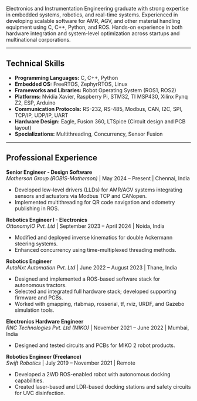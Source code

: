 Electronics and Instrumentation Engineering graduate with strong expertise in embedded systems, robotics, and real-time systems. Experienced in developing scalable software for AMR, AGV, and other material handling equipment using C, C++, Python, and ROS. Hands-on experience in both hardware integration and system-level optimization across startups and multinational corporations.

---

## Technical Skills

- **Programming Languages:** C, C++, Python
- **Embedded OS:** FreeRTOS, ZephyrRTOS, Linux
- **Frameworks and Libraries:** Robot Operating System (ROS1, ROS2)
- **Platforms:** Nvidia Xavier, Raspberry Pi, STM32, TI MSP430, Xilinx Pynq Z2, ESP, Arduino
- **Communication Protocols:** RS-232, RS-485, Modbus, CAN, I2C, SPI, TCP/IP, UDP/IP, UART
- **Hardware Design:** Eagle, Fusion 360, LTSpice (Circuit design and PCB layout)
- **Specializations:** Multithreading, Concurrency, Sensor Fusion

---

## Professional Experience

**Senior Engineer - Design Software**  
*Motherson Group (ROBIS-Motherson)* | May 2024 – Present | Chennai, India  
- Developed low-level drivers (LLDs) for AMR/AGV systems integrating sensors and actuators via Modbus TCP and CANopen.
- Implemented multithreading for QR code navigation and odometry publishing in ROS.

**Robotics Engineer I - Electronics**  
*OttonomyIO Pvt. Ltd* | September 2023 – April 2024 | Noida, India  
- Modified and deployed inverse kinematics for double Ackermann steering systems.
- Enhanced concurrency using time-multiplexed threading methods.

**Robotics Engineer**  
*AutoNxt Automation Pvt. Ltd* | June 2022 – August 2023 | Thane, India  
- Designed and implemented a ROS-based software stack for autonomous tractors.
- Selected and integrated full hardware stack; developed supporting firmware and PCBs.
- Worked with gmapping, rtabmap, rosserial, tf, rviz, URDF, and Gazebo simulation tools.

**Electronics Hardware Engineer**  
*RNC Technologies Pvt. Ltd (MIKO)* | November 2021 – June 2022 | Mumbai, India  
- Designed and tested circuits and PCBs for MIKO 2 robot products.

**Robotics Engineer (Freelance)**  
*Swift Robotics* | July 2019 – November 2021 | Remote  
- Developed a 2WD ROS-enabled robot with autonomous docking capabilities.
- Created laser-based and LDR-based docking stations and safety circuits for UVC disinfection.
